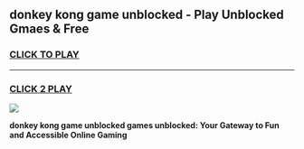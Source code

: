 
## donkey kong game unblocked - Play Unblocked Gmaes & Free
<h3>
<a href="https://news.freeplayer.one?title=donkey_kong_game_unblocked&ref=23F">CLICK TO PLAY</a></h3>
<hr>

<h3>
<a href="https://news.freeplayer.one?title=donkey_kong_game_unblocked&ref=23F">CLICK 2 PLAY</a>
  
</h3>

<a href="https://news.freeplayer.one?title=donkey_kong_game_unblocked&ref=23F/"><img src="https://clearcache.store/games.png"></a>


**donkey kong game unblocked games unblocked: Your Gateway to Fun and Accessible Online Gaming**
